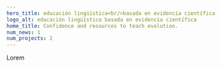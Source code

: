 ```yaml
---
hero_title: educación lingüística<br/>basada en evidencia científica
logo_alt: educación lingüística basada en evidencia científica
home_title: Confidence and resources to teach evolution.
num_news: 1
num_projects: 2
---
```


Lorem 